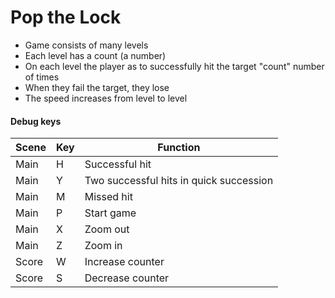 # Pop the Lock

- Game consists of many levels
- Each level has a count (a number)
- On each level the player as to successfully hit the target "count" number of times
- When they fail the target, they lose
- The speed increases from level to level


#### Debug keys

| Scene | Key | Function |
| - | - | - |
| Main | H | Successful hit |
| Main | Y | Two successful hits in quick succession |
| Main | M | Missed hit |
| Main | P | Start game |
| Main | X | Zoom out |
| Main | Z | Zoom in |
| Score | W | Increase counter |
| Score | S | Decrease counter |
